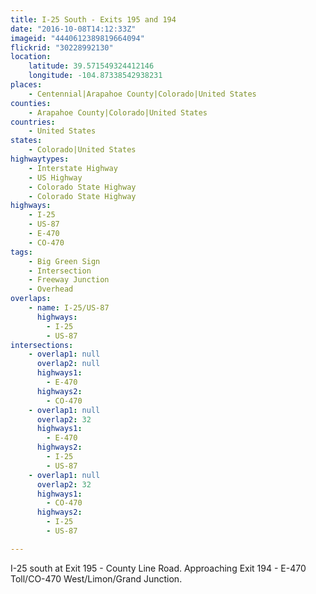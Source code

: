 ```yaml
---
title: I-25 South - Exits 195 and 194
date: "2016-10-08T14:12:33Z"
imageid: "4440612389819664094"
flickrid: "30228992130"
location:
    latitude: 39.571549324412146
    longitude: -104.87338542938231
places:
    - Centennial|Arapahoe County|Colorado|United States
counties:
    - Arapahoe County|Colorado|United States
countries:
    - United States
states:
    - Colorado|United States
highwaytypes:
    - Interstate Highway
    - US Highway
    - Colorado State Highway
    - Colorado State Highway
highways:
    - I-25
    - US-87
    - E-470
    - CO-470
tags:
    - Big Green Sign
    - Intersection
    - Freeway Junction
    - Overhead
overlaps:
    - name: I-25/US-87
      highways:
        - I-25
        - US-87
intersections:
    - overlap1: null
      overlap2: null
      highways1:
        - E-470
      highways2:
        - CO-470
    - overlap1: null
      overlap2: 32
      highways1:
        - E-470
      highways2:
        - I-25
        - US-87
    - overlap1: null
      overlap2: 32
      highways1:
        - CO-470
      highways2:
        - I-25
        - US-87

---
```

I-25 south at Exit 195 - County Line Road.  Approaching Exit 194 - E-470 Toll/CO-470 West/Limon/Grand Junction.